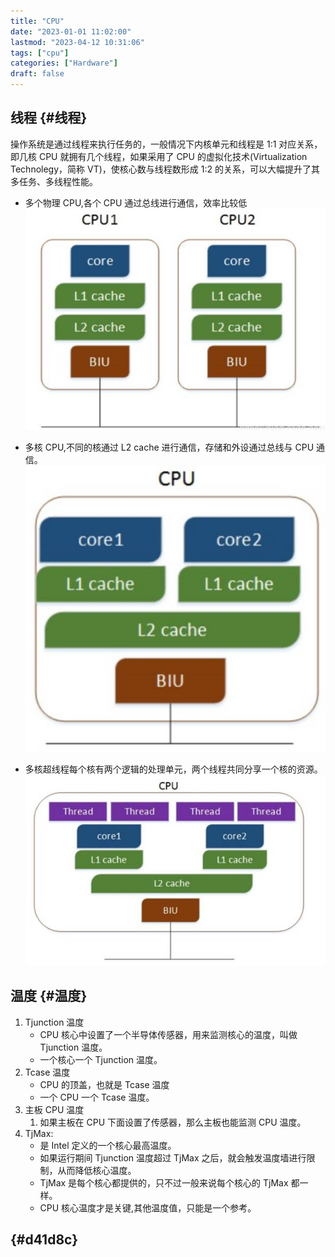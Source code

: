 ```yaml
---
title: "CPU"
date: "2023-01-01 11:02:00"
lastmod: "2023-04-12 10:31:06"
tags: ["cpu"]
categories: ["Hardware"]
draft: false
---
```


## 线程 {#线程}

操作系统是通过线程来执行任务的，一般情况下内核单元和线程是 1:1 对应关系，即几核 CPU 就拥有几个线程，如果采用了 CPU 的虚拟化技术(Virtualization Technolegy，简称 VT)，使核心数与线程数形成 1:2 的关系，可以大幅提升了其多任务、多线程性能。

-   多个物理 CPU,各个 CPU 通过总线进行通信，效率比较低
    ![](https://raw.githubusercontent.com/daotoyi/picsbed/main/img/202301011046235.png)

-   多核 CPU,不同的核通过 L2 cache 进行通信，存储和外设通过总线与 CPU 通信。
    ![](https://raw.githubusercontent.com/daotoyi/picsbed/main/img/202301011047695.png)

-   多核超线程每个核有两个逻辑的处理单元，两个线程共同分享一个核的资源。
    ![](https://raw.githubusercontent.com/daotoyi/picsbed/main/img/202301011048040.png)


## 温度 {#温度}

1.  Tjunction 温度
    -   CPU 核心中设置了一个半导体传感器，用来监测核心的温度，叫做 Tjunction 温度。
    -   一个核心一个 Tjunction 温度。
2.  Tcase 温度
    -   CPU 的顶盖，也就是 Tcase 温度
    -   一个 CPU 一个 Tcase 温度。
3.  主板 CPU 温度
    1.  如果主板在 CPU 下面设置了传感器，那么主板也能监测 CPU 温度。
4.  TjMax:
    -   是 Intel 定义的一个核心最高温度。
    -   如果运行期间 Tjunction 温度超过 TjMax 之后，就会触发温度墙进行限制，从而降低核心温度。
    -   TjMax 是每个核心都提供的，只不过一般来说每个核心的 TjMax 都一样。
    -   CPU 核心温度才是关键,其他温度值，只能是一个参考。


##  {#d41d8c}